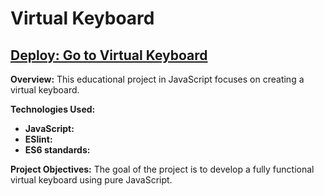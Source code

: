 # Virtual Keyboard

## [Deploy: Go to Virtual Keyboard]([https://yuriy85.github.io/dima_pdr/](https://yuriy85.github.io/virtual-keyboard/))

**Overview:**
This educational project in JavaScript focuses on creating a virtual keyboard.

**Technologies Used:**
- **JavaScript:** 
- **ESlint:** 
- **ES6 standards:** 


**Project Objectives:**
 The goal of the project is to develop a fully functional virtual keyboard using pure JavaScript.
